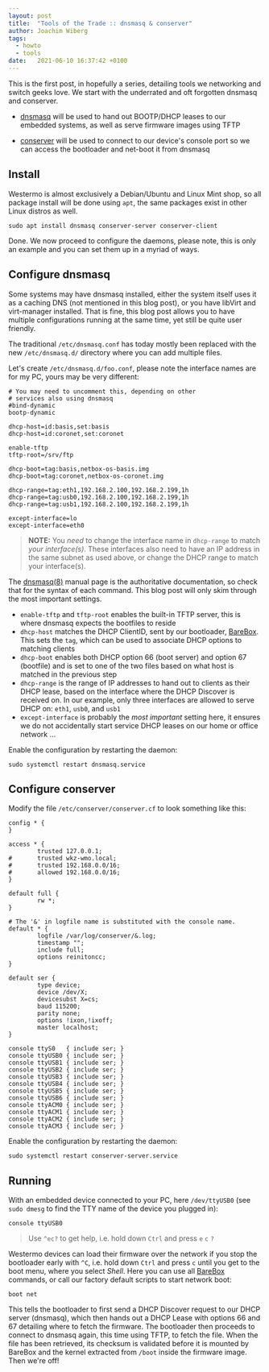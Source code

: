 ```yaml
---
layout: post
title:  "Tools of the Trade :: dnsmasq & conserver"
author: Joachim Wiberg
tags:
  - howto
  - tools
date:   2021-06-10 16:37:42 +0100
---
```


This is the first post, in hopefully a series, detailing tools we
networking and switch geeks love.  We start with the underrated
and oft forgotten dnsmasq and conserver.

  - [dnsmasq](https://thekelleys.org.uk/dnsmasq/doc.html) will be used
    to hand out BOOTP/DHCP leases to our embedded systems, as well as
    serve firmware images using TFTP

  - [conserver](https://www.conserver.com/) will be used to connect to
    our device's console port so we can access the bootloader and
    net-boot it from dnsmasq

<!-- more -->

## Install

Westermo is almost exclusively a Debian/Ubuntu and Linux Mint shop, so
all package install will be done using `apt`, the same packages exist in
other Linux distros as well.

    sudo apt install dnsmasq conserver-server conserver-client

Done.  We now proceed to configure the daemons, please note, this is
only an example and you can set them up in a myriad of ways.


## Configure dnsmasq

Some systems may have dnsmasq installed, either the system itself uses
it as a caching DNS (not mentioned in this blog post), or you have
libVirt and virt-manager installed.  That is fine, this blog post allows
you to have multiple configurations running at the same time, yet still
be quite user friendly.

The traditional `/etc/dnsmasq.conf` has today mostly been replaced with
the new `/etc/dnsmasq.d/` directory where you can add multiple files.

Let's create `/etc/dnsmasq.d/foo.conf`, please note the interface names
are for my PC, yours may be very different:

```
# You may need to uncomment this, depending on other
# services also using dnsmasq
#bind-dynamic
bootp-dynamic

dhcp-host=id:basis,set:basis
dhcp-host=id:coronet,set:coronet

enable-tftp
tftp-root=/srv/ftp

dhcp-boot=tag:basis,netbox-os-basis.img
dhcp-boot=tag:coronet,netbox-os-coronet.img

dhcp-range=tag:eth1,192.168.2.100,192.168.2.199,1h
dhcp-range=tag:usb0,192.168.2.100,192.168.2.199,1h
dhcp-range=tag:usb1,192.168.2.100,192.168.2.199,1h

except-interface=lo
except-interface=eth0
```

> **NOTE:** You _need_ to change the interface name in `dhcp-range`
> to match _your interface(s)_. These interfaces also need to have
> an IP address in the same subnet as used above, or change the
> DHCP range to match your interface(s).

The [dnsmasq(8)][] manual page is the authoritative documentation, so
check that for the syntax of each command.  This blog post will only
skim through the most important settings.

  - `enable-tftp` and `tftp-root` enables the built-in TFTP server,
    this is where dnsmasq expects the bootfiles to reside
  - `dhcp-host` matches the DHCP ClientID, sent by our bootloader,
    [BareBox][].  This sets the `tag`, which can be used to associate
    DHCP options to matching clients
  - `dhcp-boot` enables both DHCP option 66 (boot server) and option 67
    (bootfile) and is set to one of the two files based on what host is
    matched in the previous step
  - `dhcp-range` is the range of IP addresses to hand out to clients as
    their DHCP lease, based on the interface where the DHCP Discover is
    received on.  In our example, only three interfaces are allowed to
	serve DHCP on: `eth1`, `usb0`, and `usb1`
  - `except-interface` is probably the *most important* setting here,
    it ensures we do not accidentally start service DHCP leases on our
	home or office network ...

Enable the configuration by restarting the daemon:

    sudo systemctl restart dnsmasq.service


## Configure conserver

Modify the file `/etc/conserver/conserver.cf` to look something like this: 

```
config * {
}

access * {
        trusted 127.0.0.1;
#       trusted wkz-wmo.local;
#       trusted 192.168.0.0/16;
#       allowed 192.168.0.0/16;
}

default full {
        rw *;
}

# The '&' in logfile name is substituted with the console name.
default * {
        logfile /var/log/conserver/&.log;
        timestamp "";
        include full;
        options reinitoncc;
}

default ser {
        type device;
        device /dev/X;
        devicesubst X=cs;
        baud 115200;
        parity none;
        options !ixon,!ixoff;
        master localhost;
}

console ttyS0   { include ser; }
console ttyUSB0 { include ser; }
console ttyUSB1 { include ser; }
console ttyUSB2 { include ser; }
console ttyUSB3 { include ser; }
console ttyUSB4 { include ser; }
console ttyUSB5 { include ser; }
console ttyUSB6 { include ser; }
console ttyACM0 { include ser; }
console ttyACM1 { include ser; }
console ttyACM2 { include ser; }
console ttyACM3 { include ser; }
```

Enable the configuration by restarting the daemon:

    sudo systemctl restart conserver-server.service


## Running

With an embedded device connected to your PC, here `/dev/ttyUSB0` (see
`sudo dmesg` to find the TTY name of the device you plugged in):

    console ttyUSB0

> Use `^ec?` to get help, i.e. hold down `Ctrl` and press `e` `c` `?`

Westermo devices can load their firmware over the network if you stop
the bootloader early with `^C`, i.e. hold down `Ctrl` and press `c`
until you get to the boot menu, where you select *Shell*.  Here you
can use all [BareBox][] commands, or call our factory default scripts
to start network boot:

    boot net

This tells the bootloader to first send a DHCP Discover request to our
DHCP server (dnsmasq), which then hands out a DHCP Lease with options
66 and 67 detailing where to fetch the firmware.  The bootloader then
proceeds to connect to dnsmasq again, this time using TFTP, to fetch
the file.  When the file has been retrieved, its checksum is validated
before it is mounted by BareBox and the kernel extracted from `/boot`
inside the firmware image.  Then we're off!

[BareBox]: https://barebox.org/
[dnsmasq(8)]: (https://thekelleys.org.uk/dnsmasq/docs/dnsmasq-man.html)
